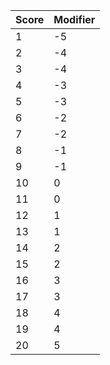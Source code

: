 | Score | Modifier |
|-------|----------|
|   1   |    -5    |
|   2   |    -4    |
|   3   |    -4    |
|   4   |    -3    |
|   5   |    -3    |
|   6   |    -2    |
|   7   |    -2    |
|   8   |    -1    |
|   9   |    -1    |
|  10   |    0     |
|  11   |    0     |
|  12   |    1     |
|  13   |    1     |
|  14   |    2     |
|  15   |    2     |
|  16   |    3     |
|  17   |    3     |
|  18   |    4     |
|  19   |    4     |
|  20   |    5     |
